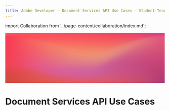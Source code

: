 ```yaml
---
title: Adobe Developer — Document Services API Use Cases — Student-Teacher Collaboration
---
```


import Collaboration from '../page-content/collaboration/index.md';


<Hero slots="image, heading" variant="fullwidth" theme="dark" headingOnly/>

![Use case bg](../../images/bg-hero-doc-gen.jpeg)

# Document Services API Use Cases

<MenuWrapperComponent  slots="content"  repeat="1" theme="lightest"/>

<Collaboration />
